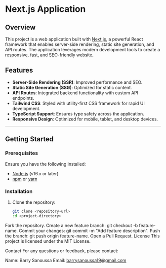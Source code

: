 # **Next.js Application**

## **Overview**
This project is a web application built with [Next.js](https://nextjs.org/), a powerful React framework that enables server-side rendering, static site generation, and API routes. The application leverages modern development tools to create a responsive, fast, and SEO-friendly website.

## **Features**
- **Server-Side Rendering (SSR)**: Improved performance and SEO.
- **Static Site Generation (SSG)**: Optimized for static content.
- **API Routes**: Integrated backend functionality with custom API endpoints.
- **Tailwind CSS**: Styled with utility-first CSS framework for rapid UI development.
- **TypeScript Support**: Ensures type safety across the application.
- **Responsive Design**: Optimized for mobile, tablet, and desktop devices.

---

## **Getting Started**

### **Prerequisites**
Ensure you have the following installed:
- [Node.js](https://nodejs.org/) (v16.x or later)
- [npm](https://www.npmjs.com/) or [yarn](https://yarnpkg.com/)

### **Installation**
1. Clone the repository:
   ```bash
   git clone <repository-url>
   cd <project-directory>


Fork the repository.
Create a new feature branch: git checkout -b feature-name.
Commit your changes: git commit -m "Add feature description".
Push the branch: git push origin feature-name.
Open a Pull Request.
License
This project is licensed under the MIT License.

Contact
For any questions or feedback, please contact:

Name: Barry Sanoussa
Email: barrysanoussa19@gmail.com
